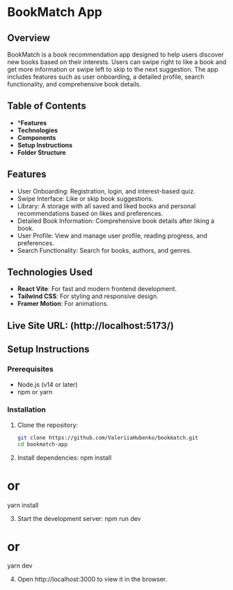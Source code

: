 # BookMatch App

## Overview

BookMatch is a book recommendation app designed to help users discover new books based on their interests. Users can swipe right to like a book and get more information or swipe left to skip to the next suggestion. The app includes features such as user onboarding, a detailed profile, search functionality, and comprehensive book details.

## Table of Contents
- ***Features**
- **Technologies**
- **Components**
- **Setup Instructions**
- **Folder Structure**

  
## Features
* User Onboarding: Registration, login, and interest-based quiz.
* Swipe Interface: Like or skip book suggestions.
* Library: A storage with all saved and liked books and personal recommendations based on likes and preferences.
* Detailed Book Information: Comprehensive book details after liking a book.
* User Profile: View and manage user profile, reading progress, and preferences.
* Search Functionality: Search for books, authors, and genres.

## Technologies Used

- **React Vite**: For fast and modern frontend development.
- **Tailwind CSS**: For styling and responsive design.
- **Framer Motion**: For animations.

## Live Site URL: (http://localhost:5173/)

## Setup Instructions

### Prerequisites

- Node.js (v14 or later)
- npm or yarn

### Installation

1. Clone the repository:
   ```bash
   git clone https://github.com/ValeriiaHubenko/bookmatch.git
   cd bookmatch-app


2. Install dependencies:
npm install
# or
yarn install

3. Start the development server:
npm run dev
# or
yarn dev

4. Open http://localhost:3000 to view it in the browser.

